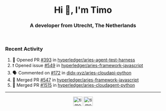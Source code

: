 <h1 align="center">Hi 👋, I'm Timo</h1>
<h3 align="center">A developer from Utrecht, The Netherlands</h3>
<br/>
<!-- https://github.com/rahuldkjain/github-profile-readme-generator --!>

<!--  <p align="left"><img src="https://github-readme-stats.vercel.app/api?username=timoglastra&show_icons=true&count_private=true&" alt="timoglastra" /></p> --!>

<!--
Github language stats
<p align="left"><img src="https://github-readme-stats.vercel.app/api/top-langs/?username=timoglastra&layout=compact" alt="timoglastra" /><p>
-->

<!-- Codestats language stats -->
<!-- <p align="left"><img src="https://codestats-readme.vercel.app/api/top-langs/?username=timoglastra&layout=compact&language_count=12" alt="timoglastra" /><p>    --!>
  
<h3>Recent Activity</h3>

<!--START_SECTION:activity-->
1. 💪 Opened PR [#393](https://github.com/hyperledger/aries-agent-test-harness/pull/393) in [hyperledger/aries-agent-test-harness](https://github.com/hyperledger/aries-agent-test-harness)
2. ❗️ Opened issue [#549](https://github.com/hyperledger/aries-framework-javascript/issues/549) in [hyperledger/aries-framework-javascript](https://github.com/hyperledger/aries-framework-javascript)
3. 🗣 Commented on [#172](https://github.com/didx-xyz/aries-cloudapi-python/issues/172) in [didx-xyz/aries-cloudapi-python](https://github.com/didx-xyz/aries-cloudapi-python)
4. 🎉 Merged PR [#547](https://github.com/hyperledger/aries-framework-javascript/pull/547) in [hyperledger/aries-framework-javascript](https://github.com/hyperledger/aries-framework-javascript)
5. 🎉 Merged PR [#1515](https://github.com/hyperledger/aries-cloudagent-python/pull/1515) in [hyperledger/aries-cloudagent-python](https://github.com/hyperledger/aries-cloudagent-python)
<!--END_SECTION:activity-->

---

<p align="center">
<a href="https://twitter.com/timoglastra" target="blank"><img align="center" src="https://cdn.jsdelivr.net/npm/simple-icons@3.0.1/icons/twitter.svg" alt="timoglastra" height="30" width="30" /></a>
<a href="https://linkedin.com/in/timoglastra" target="blank"><img align="center" src="https://cdn.jsdelivr.net/npm/simple-icons@3.0.1/icons/linkedin.svg" alt="timoglastra" height="30" width="30" /></a>
</p>



